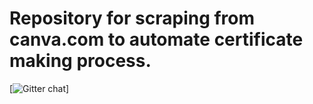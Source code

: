 # Repository for scraping from canva.com to automate certificate making process.

[![Gitter chat](https://badges.gitter.im/gitterHQ/gitter.png)]


